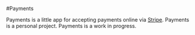 #Payments

Payments is a little app for accepting payments online via [Stripe](http://stripe.com/).
Payments is a personal project.
Payments is a work in progress.